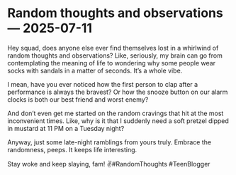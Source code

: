 # Random thoughts and observations — 2025-07-11

Hey squad, does anyone else ever find themselves lost in a whirlwind of random thoughts and observations? Like, seriously, my brain can go from contemplating the meaning of life to wondering why some people wear socks with sandals in a matter of seconds. It’s a whole vibe.

I mean, have you ever noticed how the first person to clap after a performance is always the bravest? Or how the snooze button on our alarm clocks is both our best friend and worst enemy?

And don’t even get me started on the random cravings that hit at the most inconvenient times. Like, why is it that I suddenly need a soft pretzel dipped in mustard at 11 PM on a Tuesday night?

Anyway, just some late-night ramblings from yours truly. Embrace the randomness, peeps. It keeps life interesting.

Stay woke and keep slaying, fam! ✌️#RandomThoughts #TeenBlogger